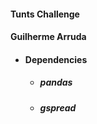 #### Tunts Challenge
#### Guilherme Arruda

- #### Dependencies
    - ##### pandas
    - ##### gspread

